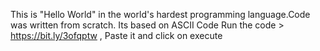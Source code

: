 This is "Hello World" in the world's hardest programming language.Code was written from scratch.
Its based on ASCII Code
Run the code > https://bit.ly/3ofqptw ,
Paste it and click on execute

